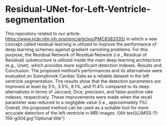 # Residual-UNet-for-Left-Ventricle-segmentation
This repository related to our article: 
https://www.ncbi.nlm.nih.gov/pmc/articles/PMC8382035/ in which a new concept called residual learning is utilized to improve the performance of deep learning schemes against gradient vanishing problems. For this purpose, the Residual Network of Residual Network (i.e., Residual of Residual) substructure is utilized inside the main deep learning architecture (e.g., Unet), which provides more significant detection
indexes. Results and Conclusion: The proposed method’s performances and its alternatives were evaluated on Sunnybrook Cardiac Data as a reliable dataset in the left ventricle segmentation. The results show that the detection parameters are improved at least by 5%, 3.5%, 8.1%, and
11.4% compared to its deep alternatives in terms of Jaccard, Dice, precision, and false-positive rate indexes, respectively. These improvements were made when the recall parameter was reduced to a negligible value (i.e., approximately 1%). Overall, the proposed method can be used as a suitable tool for more accurate detection of the left ventricle in MRI images.
![Alt text](/JMSS-11-159-g004.jpg"Optional title")


